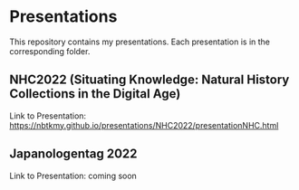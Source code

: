 # Presentations

This repository contains my presentations.
Each presentation is in the corresponding folder.

## NHC2022 (Situating Knowledge: Natural History Collections in the Digital Age)

Link to Presentation: https://nbtkmy.github.io/presentations/NHC2022/presentationNHC.html

## Japanologentag 2022 

Link to Presentation: coming soon

